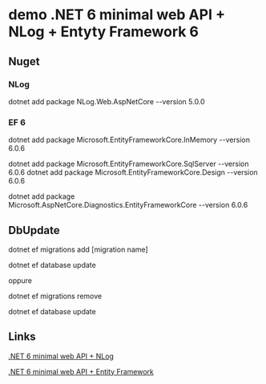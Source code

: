 # demo .NET 6 minimal web API + NLog + Entyty Framework 6

## Nuget

### NLog

dotnet add package NLog.Web.AspNetCore --version 5.0.0

### EF 6

dotnet add package Microsoft.EntityFrameworkCore.InMemory --version 6.0.6

dotnet add package Microsoft.EntityFrameworkCore.SqlServer --version 6.0.6
dotnet add package Microsoft.EntityFrameworkCore.Design --version 6.0.6

dotnet add package Microsoft.AspNetCore.Diagnostics.EntityFrameworkCore --version 6.0.6

## DbUpdate

dotnet ef migrations add [migration name]

dotnet ef database update

oppure

dotnet ef migrations remove

dotnet ef database update


## Links

[.NET 6 minimal web API + NLog](https://www.sgart.it/IT/informatica/net-6-minimal-web-api/post)

[.NET 6 minimal web API + Entity Framework](https://www.sgart.it/IT/informatica/net-6-minimal-web-api-con-entity-framework/post)

